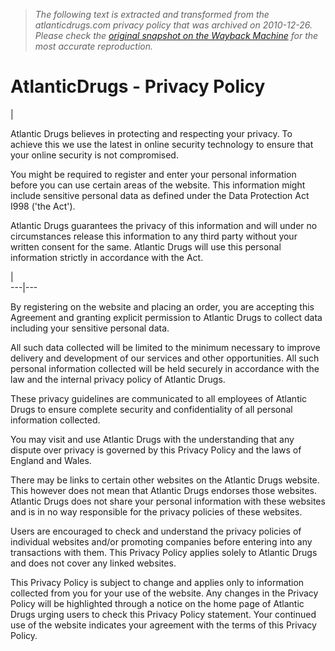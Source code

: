 > *The following text is extracted and transformed from the atlanticdrugs.com privacy policy that was archived on 2010-12-26. Please check the [original snapshot on the Wayback Machine](https://web.archive.org/web/20101226004624id_/http%3A//www.atlanticdrugs.com/privacy.html) for the most accurate reproduction.*

# AtlanticDrugs - Privacy Policy

| 

Atlantic Drugs believes in protecting and respecting your privacy. To achieve this we use the latest in online security technology to ensure that your online security is not compromised.

You might be required to register and enter your personal information before you can use certain areas of the website. This information might include sensitive personal data as defined under the Data Protection Act I998 ('the Act').

Atlantic Drugs guarantees the privacy of this information and will under no circumstances release this information to any third party without your written consent for the same. Atlantic Drugs will use this personal information strictly in accordance with the Act.

|   
---|---  
  
By registering on the website and placing an order, you are accepting this Agreement and granting explicit permission to Atlantic Drugs to collect data including your sensitive personal data.

All such data collected will be limited to the minimum necessary to improve delivery and development of our services and other opportunities. All such personal information collected will be held securely in accordance with the law and the internal privacy policy of Atlantic Drugs.

These privacy guidelines are communicated to all employees of Atlantic Drugs to ensure complete security and confidentiality of all personal information collected.

You may visit and use Atlantic Drugs with the understanding that any dispute over privacy is governed by this Privacy Policy and the laws of England and Wales.

There may be links to certain other websites on the Atlantic Drugs website. This however does not mean that Atlantic Drugs endorses those websites. Atlantic Drugs does not share your personal information with these websites and is in no way responsible for the privacy policies of these websites.

Users are encouraged to check and understand the privacy policies of individual websites and/or promoting companies before entering into any transactions with them. This Privacy Policy applies solely to Atlantic Drugs and does not cover any linked websites.

This Privacy Policy is subject to change and applies only to information collected from you for your use of the website. Any changes in the Privacy Policy will be highlighted through a notice on the home page of Atlantic Drugs urging users to check this Privacy Policy statement. Your continued use of the website indicates your agreement with the terms of this Privacy Policy.
